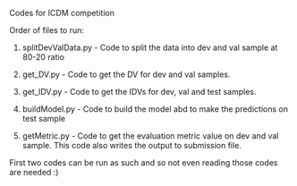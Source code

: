 Codes for ICDM competition

Order of files to run:

1. splitDevValData.py - Code to split the data into dev and val sample at 80-20 ratio

2. get_DV.py - Code to get the DV for dev and val samples. 

3. get_IDV.py - Code to get the IDVs for dev, val and test samples.

4. buildModel.py - Code to build the model abd to make the predictions on test sample

5. getMetric.py - Code to get the evaluation metric value on dev and val sample. This code also writes the output to submission file.

First two codes can be run as such and so not even reading those codes are needed :)
